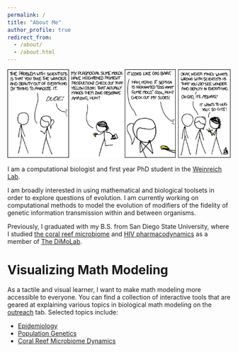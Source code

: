 ```yaml
---
permalink: /
title: "About Me"
author_profile: true
redirect_from: 
  - /about/
  - /about.html
---
```

<img src='/images/beauty.png'>

I am a computational biologist and first year PhD student in the [Weinreich Lab](https://www.brown.edu/research/labs/weinreich/). 

I am broadly interested in using mathematical and biological toolsets in order to explore questions of evolution. I am currently working on computational methods to model the evolution of modifiers of the fidelity of genetic information transmission within and between organisms.

Previously, I graduated with my B.S. from San Diego State University, where I studied [the coral reef microbiome](https://mweissman97.github.io/portfolio/2_coralmicrobiome/) and [HIV pharmacodynamics](https://mweissman97.github.io/portfolio/3_hiv/) as a member of [The DiMoLab](https://nvaidya.sdsu.edu/DiMoLab.html).

# Visualizing Math Modeling

As a tactile and visual learner, I want to make math modeling more accessible to everyone. You can find a collection of interactive tools that are geared at explaining various topics in biological math modeling on the [outreach](https://mweissman97.github.io/outreach/) tab. Selected topics include:
* [Epidemiology](https://mweissman97.github.io/outreach/1-sir/)
* [Population Genetics](https://mweissman97.github.io/outreach/2-popgen1/)
* [Coral Reef Microbiome Dynamics](https://mweissman97.github.io/outreach/3-coral/)
